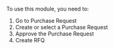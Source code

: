 To use this module, you need to:

1.  Go to Purchase Request
2.  Create or select a Purchase Request
3.  Approve the Purchase Request
4.  Create RFQ
